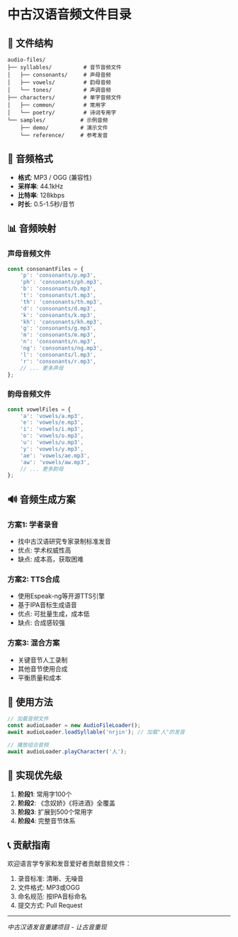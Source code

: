 # 中古汉语音频文件目录

## 📁 文件结构

```
audio-files/
├── syllables/          # 音节音频文件
│   ├── consonants/     # 声母音频
│   ├── vowels/         # 韵母音频
│   └── tones/          # 声调音频
├── characters/         # 单字音频文件
│   ├── common/         # 常用字
│   └── poetry/         # 诗词专用字
└── samples/           # 示例音频
    ├── demo/          # 演示文件
    └── reference/     # 参考发音
```

## 🎵 音频格式

- **格式**: MP3 / OGG (兼容性)
- **采样率**: 44.1kHz
- **比特率**: 128kbps
- **时长**: 0.5-1.5秒/音节

## 📊 音频映射

### 声母音频文件
```javascript
const consonantFiles = {
    'p': 'consonants/p.mp3',
    'ph': 'consonants/ph.mp3',
    'b': 'consonants/b.mp3',
    't': 'consonants/t.mp3',
    'th': 'consonants/th.mp3',
    'd': 'consonants/d.mp3',
    'k': 'consonants/k.mp3',
    'kh': 'consonants/kh.mp3',
    'g': 'consonants/g.mp3',
    'm': 'consonants/m.mp3',
    'n': 'consonants/n.mp3',
    'ng': 'consonants/ng.mp3',
    'l': 'consonants/l.mp3',
    'r': 'consonants/r.mp3',
    // ... 更多声母
};
```

### 韵母音频文件
```javascript
const vowelFiles = {
    'a': 'vowels/a.mp3',
    'e': 'vowels/e.mp3',
    'i': 'vowels/i.mp3',
    'o': 'vowels/o.mp3',
    'u': 'vowels/u.mp3',
    'y': 'vowels/y.mp3',
    'ae': 'vowels/ae.mp3',
    'aw': 'vowels/aw.mp3',
    // ... 更多韵母
};
```

## 🔊 音频生成方案

### 方案1: 学者录音
- 找中古汉语研究专家录制标准发音
- 优点: 学术权威性高
- 缺点: 成本高，获取困难

### 方案2: TTS合成
- 使用Espeak-ng等开源TTS引擎
- 基于IPA音标生成语音
- 优点: 可批量生成，成本低
- 缺点: 合成感较强

### 方案3: 混合方案
- 关键音节人工录制
- 其他音节使用合成
- 平衡质量和成本

## 📝 使用方法

```javascript
// 加载音频文件
const audioLoader = new AudioFileLoader();
await audioLoader.loadSyllable('nrjin'); // 加载"人"的发音

// 播放组合音频
await audioLoader.playCharacter('人');
```

## 🎯 实现优先级

1. **阶段1**: 常用字100个
2. **阶段2**: 《念奴娇》《将进酒》全覆盖
3. **阶段3**: 扩展到500个常用字
4. **阶段4**: 完整音节体系

## 📞 贡献指南

欢迎语言学专家和发音爱好者贡献音频文件：

1. 录音标准: 清晰、无噪音
2. 文件格式: MP3或OGG
3. 命名规范: 按IPA音标命名
4. 提交方式: Pull Request

---

*中古汉语发音重建项目 - 让古音重现*